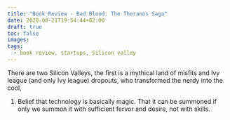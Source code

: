```yaml
---
title: "Book Review - Bad Blood: The Theranos Saga"
date: 2020-08-21T19:54:44+02:00
draft: true
toc: false
images:
tags:
  - book review, startups, Silicon valley
---
```


There are two Silicon Valleys, the first is a mythical land of misfits and Ivy league (and only Ivy league) dropouts, who transformed the nerdy into the cool,

1. Belief that technology is basically magic. That it can be summoned if only we summon it with sufficient fervor and desire, not with skills.
